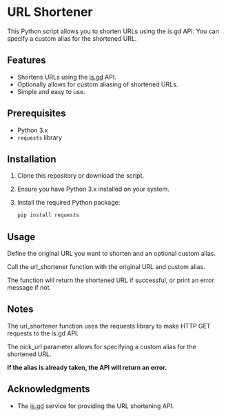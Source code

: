 # URL Shortener

This Python script allows you to shorten URLs using the is.gd API. You can specify a custom alias for the shortened URL.

## Features

- Shortens URLs using the [is.gd](https://is.gd/) API.
- Optionally allows for custom aliasing of shortened URLs.
- Simple and easy to use.

## Prerequisites

- Python 3.x
- `requests` library

## Installation

1. Clone this repository or download the script.

2. Ensure you have Python 3.x installed on your system.

3. Install the required Python package:

    ```bash
    pip install requests
    ```

## Usage
Define the original URL you want to shorten and an optional custom alias.

Call the url_shortener function with the original URL and custom alias.

The function will return the shortened URL if successful, or print an error message if not.

## Notes
The url_shortener function uses the requests library to make HTTP GET requests to the is.gd API.

The nick_url parameter allows for specifying a custom alias for the shortened URL. 

**If the alias is already taken, the API will return an error.**


## Acknowledgments

- The [is.gd](https://is.gd/) service for providing the URL shortening API.